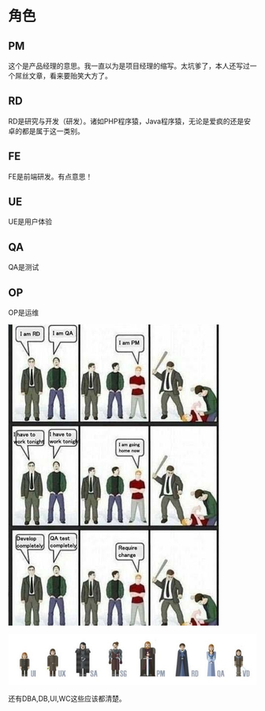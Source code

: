 # 角色

## PM

这个是产品经理的意思。我一直以为是项目经理的缩写。太坑爹了，本人还写过一个屌丝文章，看来要贻笑大方了。

## RD

RD是研究与开发（研发）。诸如PHP程序猿，Java程序猿，无论是爱疯的还是安卓的都是属于这一类别。
## FE

FE是前端研发。有点意思！

## UE

UE是用户体验

## QA

QA是测试

## OP
OP是运维

![](media/15480779629617.jpg)

![](media/15480780333103.jpg)




还有DBA,DB,UI,WC这些应该都清楚。

